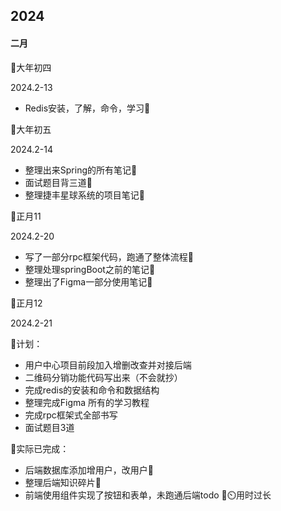 ## 2024

#### 二月

:date:大年初四

2024.2-13

- Redis安装，了解，命令，学习🎉

:date:大年初五

2024.2-14

- 整理出来Spring的所有笔记🎉
- 面试题目背三道🎉
- 整理捷丰星球系统的项目笔记🎉



:date:正月11

2024.2-20

- 写了一部分rpc框架代码，跑通了整体流程🎉
- 整理处理springBoot之前的笔记🎉
- 整理出了Figma一部分使用笔记🎉

:date:正月12

2024.2-21

:1st_place_medal:计划：

- 用户中心项目前段加入增删改查并对接后端 
- 二维码分销功能代码写出来（不会就抄）
- 完成redis的安装和命令和数据结构
- 整理完成Figma 所有的学习教程
- 完成rpc框架式全部书写
- 面试题目3道





🎉实际已完成：

- 后端数据库添加增用户，改用户🎉
- 整理后端知识碎片🎉
- 前端使用组件实现了按钮和表单，未跑通后端todo 🎉:timer_clock:用时过长



